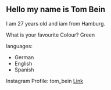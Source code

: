 ## Hello my name is Tom Bein 

I am 27 years old and iam from Hamburg.

What is your favourite Colour?
Green 

languages: 
- German
- English 
- Spanish 

Instagram Profile: tom_bein [Link](https://www.instagram.com/tom_bein/)
